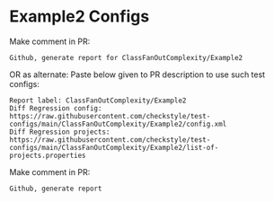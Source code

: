 # Example2 Configs
Make comment in PR:
```
Github, generate report for ClassFanOutComplexity/Example2
```
OR as alternate:
Paste below given to PR description to use such test configs:
```
Report label: ClassFanOutComplexity/Example2
Diff Regression config: https://raw.githubusercontent.com/checkstyle/test-configs/main/ClassFanOutComplexity/Example2/config.xml
Diff Regression projects: https://raw.githubusercontent.com/checkstyle/test-configs/main/ClassFanOutComplexity/Example2/list-of-projects.properties
```
Make comment in PR:
```
Github, generate report
```
